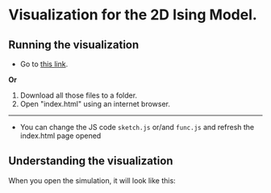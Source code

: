 # Visualization for the 2D Ising Model.
<h2> Running the visualization </h2>

- Go to [this link](https://alexenrique.github.io/IC-alex/JS-2dIsing/).

**Or**

1. Download all those files to a folder.
2. Open "index.html" using an internet browser.

<hr />

- You can change the JS code <code>sketch.js</code> or/and <code>func.js</code> and refresh the index.html page opened

<h2> Understanding the visualization </h2>

When you open the simulation, it will look like this:
